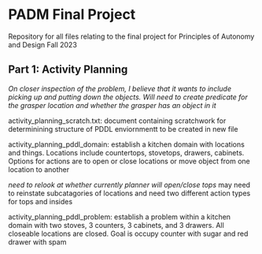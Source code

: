 # PADM Final Project
Repository for all files relating to the final project for Principles of Autonomy and Design Fall 2023


## Part 1: Activity Planning 

*On closer inspection of the problem, I believe that it wants to include picking up and putting down the objects. Will need to create predicate for the grasper location and whether the grasper has an object in it*

activity_planning_scratch.txt: document containing scratchwork for determinining structure of PDDL enviornmentt to be created in new file

activity_planning_pddl_domain: establish a kitchen domain with locations and things. Locations include countertops, stovetops, drawers, cabinets. Options for actions are to open or close locations or move object from one location to another

*need to relook at whether currently planner will open/close tops* may need to reinstate subcatagories of locations and need two different action types for tops and insides

activity_planning_pddl_problem: establish a problem within a kitchen domain with two stoves, 3 counters, 3 cabinets, and 3 drawers. All closeable locations are closed. Goal is occupy counter with sugar and red drawer with spam

